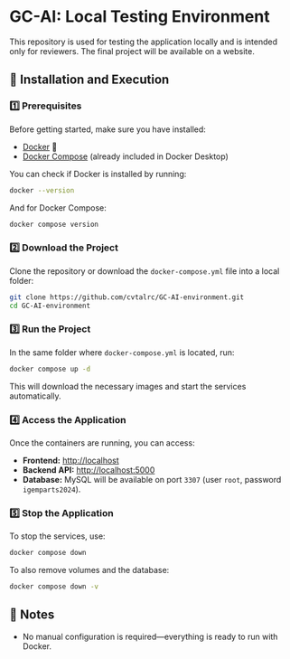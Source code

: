 # GC-AI: Local Testing Environment

This repository is used for testing the application locally and is intended only for reviewers. The final project will be available on a website.

## 🚀 Installation and Execution

### 1️⃣ **Prerequisites**
Before getting started, make sure you have installed:
- [Docker](https://www.docker.com/get-started) 🐳
- [Docker Compose](https://docs.docker.com/compose/install/) (already included in Docker Desktop)

You can check if Docker is installed by running:
```sh
docker --version
```
And for Docker Compose:
```sh
docker compose version
```

### 2️⃣ **Download the Project**
Clone the repository or download the `docker-compose.yml` file into a local folder:
```sh
git clone https://github.com/cvtalrc/GC-AI-environment.git
cd GC-AI-environment
```

### 3️⃣ **Run the Project**
In the same folder where `docker-compose.yml` is located, run:
```sh
docker compose up -d
```
This will download the necessary images and start the services automatically.

### 4️⃣ **Access the Application**
Once the containers are running, you can access:
- **Frontend:** [http://localhost](http://localhost)
- **Backend API:** [http://localhost:5000](http://localhost:5000)
- **Database:** MySQL will be available on port `3307` (user `root`, password `igemparts2024`).

### 5️⃣ **Stop the Application**
To stop the services, use:
```sh
docker compose down
```
To also remove volumes and the database:
```sh
docker compose down -v
```

## 📌 Notes
- No manual configuration is required—everything is ready to run with Docker.

